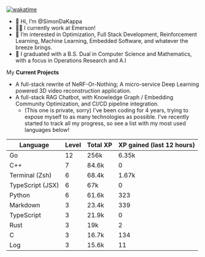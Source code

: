 
[![wakatime](https://wakatime.com/badge/user/50e6c678-94a9-4739-af51-360aeb113c51.svg)](https://wakatime.com/@50e6c678-94a9-4739-af51-360aeb113c51)

- 👋 Hi, I’m @SimonDaKappa
- 🧑‍💼 I currently work at Emerson!
- 👀 I’m interested in Optimization, Full Stack Development, Reinforcement Learning, Machine Learning, Embedded Software, and whatever the breeze brings.
- 🌱 I graduated with a B.S. Dual in Computer Science and Mathematics, with a focus in Operations Research and A.I

My **Current Projects** 
- A full-stack rewrite of NeRF-Or-Nothing; A micro-service Deep Learning powered 3D video reconstruction application.
- A full-stack RAG Chatbot, with Knowledge Graph / Embedding Community Optimization, and CI/CD pipeline integration.
  - (This one is private, sorry)
I've been coding for 4 years, trying to expose myself to as many technologies as possible. I've recently started to track all my progress, so see
a list with my most used languages below!

| Language | Level | Total XP | XP gained (last 12 hours) |
| --- | --- | --- | --- |
| Go | 12 | 256k | 6.35k |
| C++ | 7 | 84.6k | 0 |
| Terminal (Zsh) | 6 | 68.4k | 1.67k |
| TypeScript (JSX) | 6 | 67k | 0 |
| Python | 6 | 61.6k | 323 |
| Markdown | 3 | 23.4k | 339 |
| TypeScript | 3 | 21.9k | 0 |
| Rust | 3 | 19k | 2 |
| C | 3 | 16.7k | 134 |
| Log | 3 | 15.6k | 11 |